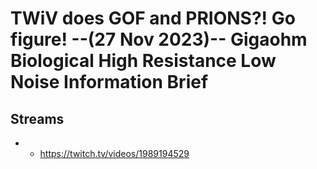 # TWiV does GOF and PRIONS?! Go figure! --(27 Nov 2023)-- Gigaohm Biological High Resistance Low Noise Information Brief

## Streams
- - https://twitch.tv/videos/1989194529

